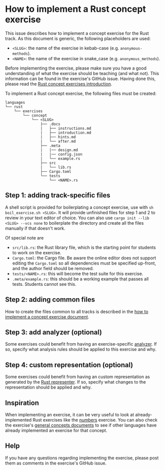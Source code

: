 # How to implement a Rust concept exercise

This issue describes how to implement a concept exercise for the Rust track. As this document is generic, the following placeholders are used:

- `<SLUG>`: the name of the exercise in kebab-case (e.g. `anonymous-methods`).
- `<NAME>`: the name of the exercise in snake_case (e.g. `anonymous_methods`).

Before implementing the exercise, please make sure you have a good understanding of what the exercise should be teaching (and what not). This information can be found in the exercise's GitHub issue. Having done this, please read the [Rust concept exercises introduction][concept-exercises].

To implement a Rust concept exercise, the following files must be created:

```
languages
└── rust
    └── exercises
        └── concept
            └── <SLUG>
                ├── .docs
                |   ├── instructions.md
                |   ├── introduction.md
                |   ├── hints.md
                |   └── after.md
                ├── .meta
                |   |── design.md
                |   |── config.json
                |   └── example.rs
                ├── src
                |   └── lib.rs
                ├── Cargo.toml
                └── tests
                    └── <NAME>.rs
```

## Step 1: adding track-specific files

A shell script is provided for boilerplating a concept exercise, use with `sh boil_exercise.sh <SLUG>`. It will provide unfinished files for step 1 and 2 to review in your text editor of choice. You can also use `cargo init --lib <SLUG> --vcs none` to boilerplate the directory and create all the files manually if that doesn't work.

Of special note are

- `src/lib.rs`: the Rust library file, which is the starting point for students to work on the exercise.
- `Cargo.toml`: the Cargo file. Be aware the online editor does not support editing the `Cargo.toml` so all dependencies must be specified up-front, and the author field should be removed.
- `tests/<NAME>.rs`: this will become the test suite for this exercise.
- `.meta/example.rs`: this should be a working example that passes all tests. Students cannot see this.

## Step 2: adding common files

How to create the files common to all tracks is described in the [how to implement a concept exercise document][how-to-implement-a-concept-exercise].

## Step 3: add analyzer (optional)

Some exercises could benefit from having an exercise-specific [analyzer][analyzer]. If so, specify what analysis rules should be applied to this exercise and why.

## Step 4: custom representation (optional)

Some exercises could benefit from having an custom representation as generated by the [Rust representer][representer]. If so, specify what changes to the representation should be applied and why.

## Inspiration

When implementing an exercise, it can be very useful to look at already-implemented Rust exercises like the [numbers][concept-exercise-numbers] exercise. You can also check the exercise's [general concepts documents][reference] to see if other languages have already implemented an exercise for that concept.

## Help

If you have any questions regarding implementing the exercise, please post them as comments in the exercise's GitHub issue.

[analyzer]: https://github.com/exercism/rust-analyzer
[representer]: https://github.com/exercism/v3/issues/new/choose
[concept-exercises]: ../exercises/concept/README.md
[how-to-implement-a-concept-exercise]: ../../../docs/maintainers/generic-how-to-implement-a-concept-exercise.md
[concept-exercise-numbers]: ../exercises/concept/numbers
[reference]: ../../../reference
